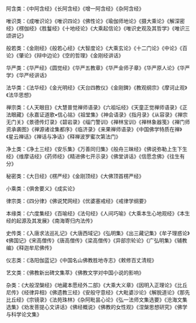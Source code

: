 阿含类：《中阿含经》《长阿含经》《增一阿含经》《杂阿含经》

唯识类：《成唯识论》《唯识四论》《佛性论》《瑜伽师地论》《摄大乘论》《解深密经》《楞伽经》《胜鬘经》《十地经论》《大乘起信论》《唯识史观及其哲学》《唯识三颂讲记》

般若类：《金刚经》《般若心经》《大智度论》《大乘玄论》《十二门论》《中论》《百论》《肇论》《辩中边论》《空的哲理》《金刚经讲话》

华严类：《华严经》《圆觉经》《华严五教章》《华严金师子章》《华严原人论》《华严学》《华严经讲话》

法华类：《法华经》《金光明经》《天台四教仪》《金刚錍》《教观纲宗》《摩诃止观》《法华思想》

禅宗类：《人天眼目》《大慧普觉禅师语录》《六祖坛经》《天童正觉禅师语录》《正法眼藏》《永嘉证道歌•信心铭》《祖堂集》《神会语录》《指月录》《从容录》《禅宗无门关》《景德传灯录》《碧岩录》《缁门警训》《禅林宝训》《禅林象器笺》《禅门师资承袭图》《禅源诸诠集都序》《临济录》《来果禅师语录》《中国佛学特质在禅》《星云禅话》《禅话与净话》《释禅波罗蜜次第法门》

净土类：《净土三经》《安乐集》《万善同归集》《般舟三昧经》《佛说弥勒上生下生经》《维摩诘经》《药师经》《精进佛七开示录》《佛堂讲话》《信愿念佛》《往生有分》

秘密类：《大日经》《楞严经》《金刚顶经》《大佛顶首楞严经》

小乘类：《俱舍要义》《成实论》

律宗类：《四分律》《佛说梵网经》《优婆塞戒经》《戒律学纲要》

本缘类：《六度集经》《百喻经》《法句经》《人间巧喻》《大乘本生心地观经》《本生经的起源及其发展》《南海寄归内法传》

史传类：《入唐求法巡礼记》《大唐西域记》《弘明集》《出三藏记集》《牟子理惑论》《佛国记》《宋高僧传》《唐高僧传》《梁高僧传》《异部宗轮论》《广弘明集》《辅教编》《释迦牟尼佛传》

仪志类：《洛阳伽蓝记》《中国名山佛教胜地寺志》《敕修百丈清规》

艺文类：《佛教新出碑文集萃》《佛教文学对中国小说的影响》

杂类：《大般涅槃经》《地藏本愿经外二部》《大乘大义章》《因明入正理论》《比丘尼传》《经律异相》《佛遗教三经》《安般守意经》《大毗婆沙论》《解脱道论》《那先比丘经》《宗镜录》《法苑珠林》《杂阿毗昙心论》《弘一法师文集选要》《沧海文集选集》《劝发菩提心文讲话》《佛经概说》《佛教的女性观》《涅槃思想研究》《佛学与科学论文集》